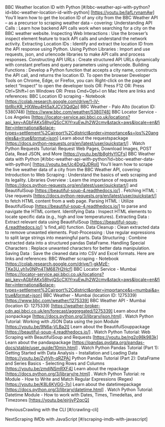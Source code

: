 BBC Weather location ID with Python [#/bbc-weather-api-with-python?id=bbc-weather-location-id-with-python] [https://youtu.be/IafLrvnamAw] You’ll learn how to get the location ID of any city from the BBC Weather API – as a precursor to scraping weather data – covering: Understanding API Calls : Learn how backend API calls work when searching for a city on the BBC weather website. Inspecting Web Interactions : Use the browser’s inspect element feature to track API calls and understand the network activity. Extracting Location IDs : Identify and extract the location ID from the API response using Python. Using Python Libraries : Import and use requests, json, and urlencode libraries to make API calls and process responses. Constructing API URLs : Create structured API URLs dynamically with constant prefixes and query parameters using urlencode. Building Functions : Develop a Python function that accepts a city name, constructs the API call, and returns the location ID. To open the browser Developer Tools on Chrome, Edge, or Firefox, you can: Right-click on the page and select “Inspect” to open the developer tools OR: Press F12 OR: Press Ctrl+Shift+I on Windows OR: Press Cmd+Opt+I on Mac Here are links and references: BBC Location ID scraping - Notebook [https://colab.research.google.com/drive/1-iV-tbtRicKR_HXWeu4Hi5aXJCV3QdQp] BBC Weather - Palo Alto (location ID: 5380748) [https://www.bbc.com/weather/5380748] BBC Locator Service - Los Angeles [https://locator-service.api.bbci.co.uk/locations?api_key=AGbFAKx58hyjQScCXIYrxuEwJh2W2cmv&stack=aws&locale=en&filter=international&place-types=settlement%2Cairport%2Cdistrict&order=importance&s=los%20angeles&a=true&format=json] Learn about the requestspackage [https://docs.python-requests.org/en/latest/user/quickstart/] . Watch Python Requests Tutorial: Request Web Pages, Download Images, POST Data, Read JSON, and More [https://youtu.be/tb8gHvYlCFs] BBC Weather data with Python [#/bbc-weather-api-with-python?id=bbc-weather-data-with-python] [https://youtu.be/Uc4DgQJDRoI] You’ll learn how to scrape the live weather data of a city from the BBC Weather API, covering: Introduction to Web Scraping : Understand the basics of web scraping and its legality. Libraries Overview : Learn the importance of requests [https://docs.python-requests.org/en/latest/user/quickstart/] and BeautifulSoup [https://beautiful-soup-4.readthedocs.io/] . Fetching HTML : Use requests [https://docs.python-requests.org/en/latest/user/quickstart/] to fetch HTML content from a web page. Parsing HTML : Utilize BeautifulSoup [https://beautiful-soup-4.readthedocs.io/] to parse and navigate the HTML content. Identifying Data : Inspect HTML elements to locate specific data (e.g., high and low temperatures). Extracting Data : Extract relevant data using BeautifulSoup [https://beautiful-soup-4.readthedocs.io/] ‘s find_all() function. Data Cleanup : Clean extracted data to remove unwanted elements. Post-Processing : Use regular expressions to split large strings into meaningful parts. Data Structuring : Combine extracted data into a structured pandas DataFrame. Handling Special Characters : Replace unwanted characters for better data manipulation. Saving Data : Save the cleaned data into CSV and Excel formats. Here are links and references: BBC Weather scraping - Notebook [https://colab.research.google.com/drive/1-gkMzE-TKe3U_yh1v0NPn4TM687H2Hcf] BBC Locator Service - Mumbai [https://locator-service.api.bbci.co.uk/locations?api_key=AGbFAKx58hyjQScCXIYrxuEwJh2W2cmv&stack=aws&locale=en&filter=international&place-types=settlement%2Cairport%2Cdistrict&order=importance&s=mumbai&a=true&format=json] BBC Weather - Mumbai (location ID: 1275339) [https://www.bbc.com/weather/1275339] BBC Weather API - Mumbai (location ID: 1275339) [https://weather-broker-cdn.api.bbci.co.uk/en/forecast/aggregated/1275339] Learn about the jsonpackage [https://docs.python.org/3/library/json.html] . Watch Python Tutorial: Working with JSON Data using the json Module [https://youtu.be/9N6a-VLBa2I] Learn about the BeautifulSouppackage [https://beautiful-soup-4.readthedocs.io/] . Watch Python Tutorial: Web Scraping with BeautifulSoup and Requests [https://youtu.be/ng2o98k983k] Learn about the pandaspackage [https://pandas.pydata.org/pandas-docs/stable/user_guide/10min.html] . Watch Python Pandas Tutorial (Part 1): Getting Started with Data Analysis - Installation and Loading Data [https://youtu.be/ZyhVh-qRZPA] Python Pandas Tutorial (Part 2): DataFrame and Series Basics - Selecting Rows and Columns [https://youtu.be/zmdjNSmRXF4] Learn about the repackage [https://docs.python.org/3/library/re.html] . Watch Python Tutorial: re Module - How to Write and Match Regular Expressions (Regex) [https://youtu.be/K8L6KVGG-7o] Learn about the datetimepackage [https://docs.python.org/3/library/datetime.html] . Watch Python Tutorial: Datetime Module - How to work with Dates, Times, Timedeltas, and Timezones [https://youtu.be/eirjjyP2qcQ]

PreviousCrawling with the CLI [#/crawling-cli]

NextScraping IMDb with JavaScript [#/scraping-imdb-with-javascript]